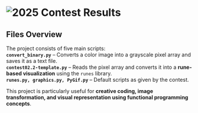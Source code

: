 # ![2025 Contest Results](./contest_results_2025.png)


## Files Overview  

The project consists of five main scripts:  
**`convert_binary.py`** – Converts a color image into a grayscale pixel array and saves it as a text file.  
**`contest02.2-template.py`** – Reads the pixel array and converts it into a **rune-based visualization** using the `runes` library.  
**`runes.py, graphics.py, PyGif.py`** – Default scripts as given by the contest.  

This project is particularly useful for **creative coding, image transformation, and visual representation using functional programming concepts**.  
